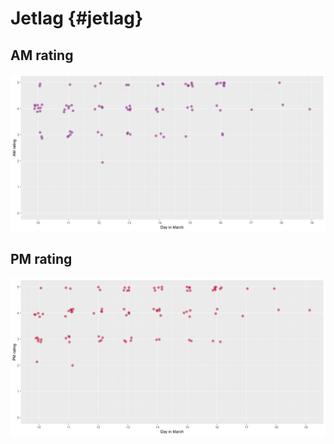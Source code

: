 # Jetlag {#jetlag}





## AM rating

<img src="07-jetlag_files/figure-html/jetlag_am-1.png" width="1152" />

## PM rating

<img src="07-jetlag_files/figure-html/jetlag_pm-1.png" width="1152" />

